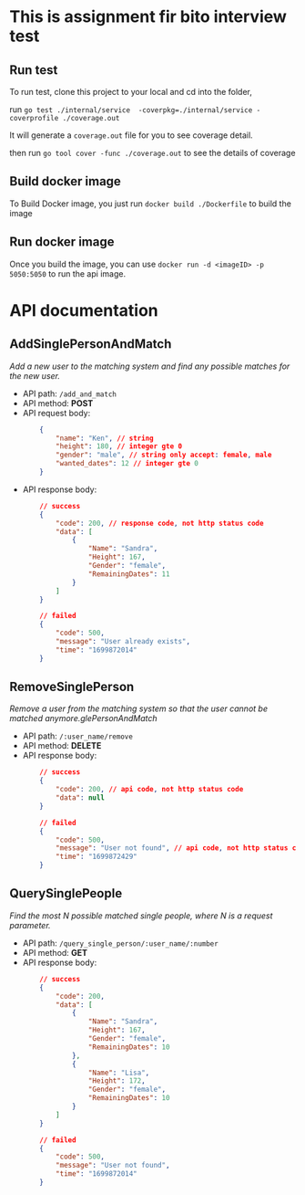 # This is assignment fir bito interview test

## Run test

To run test, clone this project to your local and cd into the folder,

run `go test ./internal/service  -coverpkg=./internal/service -coverprofile ./coverage.out`

It will generate a `coverage.out` file for you to see coverage detail.

then run `go tool cover -func ./coverage.out` to see the details of coverage

## Build docker image

To Build Docker image, you just run `docker build ./Dockerfile` to build the image

## Run docker image

Once you build the image, you can use `docker run -d <imageID> -p 5050:5050` to run the api image.

# API documentation

## AddSinglePersonAndMatch

*Add a new user to the matching system and find any possible matches for the new user.*


- API path: `/add_and_match`
- API method: **POST**
- API request body:
    ```json
        {
            "name": "Ken", // string
            "height": 180, // integer gte 0
            "gender": "male", // string only accept: female, male
            "wanted_dates": 12 // integer gte 0
        }
    ```
- API response body:
    ```json
        // success
        {
            "code": 200, // response code, not http status code
            "data": [
                {
                    "Name": "Sandra",
                    "Height": 167,
                    "Gender": "female",
                    "RemainingDates": 11
                }
            ]
        }

        // failed
        {
            "code": 500,
            "message": "User already exists",
            "time": "1699872014"
        }
    ```

## RemoveSinglePerson

*Remove a user from the matching system so that the user cannot be matched anymore.glePersonAndMatch*


- API path: `/:user_name/remove`
- API method: **DELETE**
- API response body:
    ```json
        // success
        {
            "code": 200, // api code, not http status code
            "data": null
        }

        // failed
        {
            "code": 500,
            "message": "User not found", // api code, not http status code
            "time": "1699872429"
        }
    ```

## QuerySinglePeople

*Find the most N possible matched single people, where N is a request parameter.*


- API path: `/query_single_person/:user_name/:number`
- API method: **GET**
- API response body:
    ```json
        // success
        {
            "code": 200,
            "data": [
                {
                    "Name": "Sandra",
                    "Height": 167,
                    "Gender": "female",
                    "RemainingDates": 10
                },
                {
                    "Name": "Lisa",
                    "Height": 172,
                    "Gender": "female",
                    "RemainingDates": 10
                }
            ]
        }

        // failed
        {
            "code": 500,
            "message": "User not found",
            "time": "1699872014"
        }
    ```

